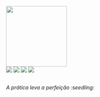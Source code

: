 <div align="left
<a href="https://github.com/PedroEwen">
  <img height="165em" src="https://github-readme-stats.vercel.app/api?username=PedroEwen&show_icons=true&theme=dark&include_all_commits=true&count_private=true"/>
  
</div>
 <a href="https://discord.gg/wagxzStdcR" target="_blank"><img src="https://img.shields.io/badge/Discord-7289DA?style=for-the-badge&logo=discord&logoColor=white" target="_blank"></a>
  <a href ="mailto:pedrohenriquewen@gmail.com"><img src="https://img.shields.io/badge/-Gmail-%23333?style=for-the-badge&logo=gmail&logoColor=white" target="_blank"></a>
  <a href="https://www.linkedin.com/in/pedro-henrique-3388aa243/" target="_blank"><img src="https://img.shields.io/badge/-LinkedIn-%230077B5?style=for-the-badge&logo=linkedin&logoColor=white" target="_blank"></a> 
  <a href ="https://open.spotify.com/user/31rok4xau5iyziiwy4zctruqyqzm?si=a101222d869e4ea1" target="_blank"><img src="https://img.shields.io/badge/Spotify-1ED760?&style=for-the-badge&logo=spotify&logoColor=white" target="_blank"></a>
</div>

  ##
  <p><i> A prática leva a perfeição :seedling: <i><p>
  
